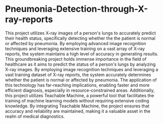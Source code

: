 # Pneumonia-Detection-through-X-ray-reports
This project utilizes X-ray images of a person's lungs to accurately predict their health status, specifically detecting whether the 
the patient is normal or affected by pneumonia.
By employing advanced image recognition techniques and leveraging extensive training on a vast array of X-ray reports, the system 
maintains a high level of accuracy in generating results.
This groundbreaking project holds immense importance in the field of healthcare as it aims to predict the status of a person's lungs 
by analyzing X-ray images. By employing image recognition techniques and leveraging a vast training dataset of X-ray reports, the system 
accurately determines whether the patient is normal or affected by pneumonia. The application of this technology has far-reaching 
implications, enabling faster and more efficient diagnosis, especially in resource-constrained areas. Additionally, this project 
utilizes Teachable Machine, a powerful tool that facilitates the training of machine learning models without requiring extensive 
coding knowledge.
By integrating Teachable Machine, the project ensures that accuracy and reliability are maintained, making it a valuable asset in 
the realm of medical diagnostics.
